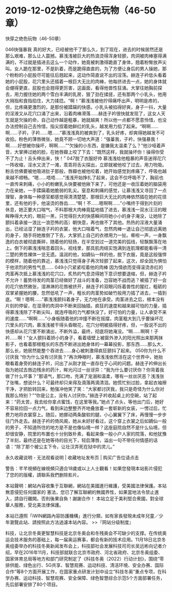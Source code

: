 # 2019-12-02快穿之绝色玩物（46-50章）



快穿之绝色玩物（46-50章）



046快强暴我   真的好大，已经被他干了那么久，到了现在，进去的时候居然还是那么艰难，那么让人震撼。慕浅浅被巨大的热浪烫得浑身轻颤，肉洞被肉棒塞得满满的，不过就是插进去这么一个动作，她竟被刺激得跪直了身体，翘着粉臀放声尖叫。女人跪在那里，不是趴着，而是跪得直直的，为了方便让身后的男人操她，那个粉粉的小屁股尽可能往后翘起来，这动作简直说不出的淫荡。赫连子衿低头看着她的小屁股，花穴里头还插着一根巨大无比的肉棒，他每挤进去一点，她的身体就会绷得更直，屁股也会翘得更厉害，这画面，看得他兽性狂涌。大掌往她胸前探去，用力握住她的两个雪白丰满的乳房，狠了劲在揉搓，还有那两个小乳头，他用大拇指和食指掐住，大力揉捻。“啊！”慕浅浅被他拧得痛呼出声，明明是疼的，但，比疼痛更激烈的，是那份被蹂躏的快感。小乳头被掐得好爽，身子一抖，大量的淫液又从花穴口涌了出来，沿着肉棒滑落……赫连子衿很快就发现了，这女人天生就是欠操的命，自己动作越是粗暴，她就越爽！所以他一点都不愿意怜惜，也没办法控制自己去怜惜，指尖捏着她鲜红的乳头，越发用力掐了起来。“啊啊……啊……子衿，子衿……嗯……”慕浅浅真的被爽到了，乳头好疼，却爽得她越发不可收拾。粉色的薄唇微张，她竟不顾一切地大声道：“强曓我，子衿，快强暴我！啊……好想被你操坏，啊啊……”“欠操的小东西，是嫌我太温柔了么？”他沙哑着声音，大掌捧过她的脸，在她唇瓣上咬了下去：“既然这样，我就操坏你！操得你受不了为止！舌头伸出来，快！” 047脱了衣服好帅   慕浅浅给他粗暴的声音迷得花穴一阵收缩，淫水又流了一滩，乖乖将舌尖探出，立即就被他咬了过去，用力吮吸。粉舌仿佛要被他吸进肚子那般，唇瓣也被他咬着，她开始感觉到疼痛了，呼吸也越来越不顺畅。“嗯……唔唔……”浅浅开始挣扎了起来，这会不仅呼吸不了，胸前也一直传来刺痛，小小的粉嫩乳头快要被他揪下来了，可他还是一收压着她的脑袋用力在亲她，一手蹂躏着她脆弱的乳尖。窒息和刺痛的感觉，让慕浅浅又寻回了一点理智，身体每一种感官都感觉得清清楚楚，那根巨大无比的肉棒依然插在她的花径里，还有他的手，他滚烫的唇齿……“啊！不……嗯啊啊……”小嘴终于得到片刻的休息，她正要大口喘气，不料那根大肉棒竟猛地插了进去，慕浅浅一双水汪汪的眼眸睁得大大的，眼前一黑，只觉得巨大的快感瞬间将她小小的身子淹没，让她除了颤抖着承接一浪比一浪恐怖的高氵朝快意，再也做不了其他。热热的淫液大量涌出，已经沾湿了赫连子衿的衣裳，他大口喘着气，忽然肉棒一退让自己彻底远离她的身子，随手将她推倒了下去，大掌抓上自己的衣襟用力一扯。嘶啦一声，一身飘逸的白衣被彻底撕碎，随着他的轻扬，在半空划过一道完美的弧线，轻飘飘落在地上。倒下的慕浅浅喘息着回头，视线里，那具肌肉结实饱满到连肌理都能看得一清二楚的男性裸体一览无遗。温润的他，如嫡仙一样的他，脱下衣服，竟是这般强悍的模样，随着他的靠近，慕浅浅只觉得身子再次轻颤了起来，这次，却全因为惧怕于他浓烈的男性气息…… 049小穴紧紧咬着他的肉棒   因为情欲而变得滚烫赤红的肉茎再次抵上慕浅浅的花穴口，炙热的气息烫得她下意识想要退缩，但，赫连子衿不允许！蓄势待发的肉茎已经做好了战斗的准备，岂容她不战而逃？被插了好一会的花穴依然微张，湿淋淋的花唇被挤开，赫连子衿双眼闪烁着兽性的猩红，粗砺的双掌紧握她的腰，忽然低吼了一声，粗长的肉茎势如破竹般用力插了进去，一插到底。“啊！嗯啊……”慕浅浅颤抖着身子，无力地在承受。肉茎进去之后，根本没有片刻的停留，在湿滑的肉洞中不断来回抽插，疯狂的速度和越来越可怕的力量，插得慕浅浅除了不断尖叫，就连呼吸的力气都快没了。好可怕的力量，让人承受不来的速度……“啊啊……”小身板随着他的冲撞不断在摇摆，肉茎粗大到几乎要操坏花穴里头的穴肉，慕浅浅被干得头昏眼花，花穴分明被插得好疼，但，一股说不出的快感却从花穴里不断涌出，不断外溢，最终，彻底将她淹没。“啊……啊啊！子衿……啊！”女人颤抖着娇小的身子，看着墙壁上被窗外渗入的阳光照出来那两抹影子，也看着那根粗长的东西不断进出她身体的一幕幕投影，那东西……那么大，那么长，她居然能整个吞进去……身心被刺激得疯狂颤抖了起来。 050你为什么不讨厌我   “你为什么没有讨厌我？”再次睁眼时，慕浅浅依然活在这个世界中，她抬眼看着身旁的赫连子衿，问出了从刚才就一直存在于心间的问题。赫连子衿伸出长指为她拭去唇边残余的药汁，眸光闪过一丝讶异：“我为什么要讨厌你？你背着我做了什么坏事？”那语气，那口吻，充满了宠溺和温柔，哪有一丝丝厌恶？浅浅张了张嘴，想说什么？可最终却只来得及滴落两滴清泪。她慌忙别过脸，拿起衣袖擦干净，才把脸转回来，勉强冲他笑了笑：“大家都讨厌我，我只是奇怪为什么你对我那么特别？”“你是公主，没有人讨厌你。”赫连子衿收起桌上的空碗，站了起来：“药太苦，我去给你拿点蜜饯，在这里等我。”她点了点头，等他出门后，她好不容易捡回一点力气，看到床边整整齐齐地叠放着一套崭新的女装，一愣过后，忙费力地将衣裳穿上。随后，她挪动两条酸软的腿，小心翼翼下了床，再慢慢一步步往门外走去。赫连子衿的倚风阁，她从未好好看过，这个穿上衣裳之后如嫡仙一般的男子，不知道所住的地方是不是也像仙境一样？这座庭院自然不是什么仙境，但却很安静，院里的布置也十分别致朴素，看起来像一般小户人家的院落，和他犹豫了半刻，最终还是在她等待的目光下，轻启薄唇，溢出一句不带任何情感的话语：“除了那个被公主下令，让壮汉弄死在狱中的灵儿。”








永久收藏说明 - 无法观看说明 | 收藏地址发布页 | 购买广告位请点击


警告：芊芊視頻在線視頻只適合18歲或以上人士觀看！如果您發現本站影片侵犯了您的的版權，請聯系我們删除影片。


本站聲明：網站內容收集于互聯網，網站在美國進行維護，受美國法律保護。本站無意侵犯任何國家的
憲法，您已了解互聯網的無國界性，如果當地法令禁止進入，請自行離開。否則後果自負！謝謝合作！
本站立足于美利堅合衆國，對全球華人服務，受北美法律保護。


本站已遵照「iWIN網路內容防護機構」進行分類，如有家長發現未成年兒童／少年瀏覽此站、請按照此方法過濾本站內容。  >>『网站分级制度』




科技，让北京冬奥更智慧科技是北京冬奥会和冬残奥会不可缺少的支撑。在传统奥运会技术服务的基础上，每一届奥运赛事，都会有新的技术应用。11月18日北京冬奥组委举办的科技冬奥新闻发布会上，科技部社会发展科技司司长吴远彬向记者介绍，早在2016年11月，科技部就联合北京市政府、河北省政府、北京冬奥组委、国家体育总局等地方和部门研究制定了《科技冬奥（2022）行动计划》，围绕“零排供能、绿色出行、5G共享、智慧观赛、运动科技、清洁环境、安全办赛、国际合作”等8个方面开展工作，在国家重点研发计划中设立“科技冬奥”重点专项，在科学办赛、运动科技、智慧观赛、安全保障、绿色智慧综合示范5个方面部署任务，先后部署安排了80个项目。


